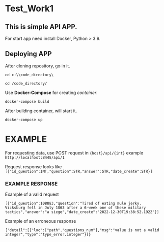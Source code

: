 # Test_Work1
## This is simple API APP.

For start app need install Docker, Python > 3.9.
## Deploying APP
After cloning repository, go in it.

`cd c:\\code_directory\`

`cd /code_directory/`

Use **Docker-Compose** for creating *container*.

`docker-compose build`

After building container, will start it.

`docker-compose up`

# EXAMPLE
For requesting data, use POST request in
`{host}/api/{int}` example `http://localhost:8448/api/1`

Request response looks like `[{"id_question":INT,"question":STR,"answer":STR,"date_create":STR}]`

### EXAMPLE RESPONSE

Example of a valid request

`[{"id_question":108883,"question":"Tired of eating mule jerky, Vicksburg fell in July 1863 after a 6-week one of these military tactics","answer":"a siege","date_create":"2022-12-30T19:38:52.192Z"}]`

Example of an erroneous response

`{"detail":[{"loc":["path","questions_num"],"msg":"value is not a valid integer","type":"type_error.integer"}]}`
